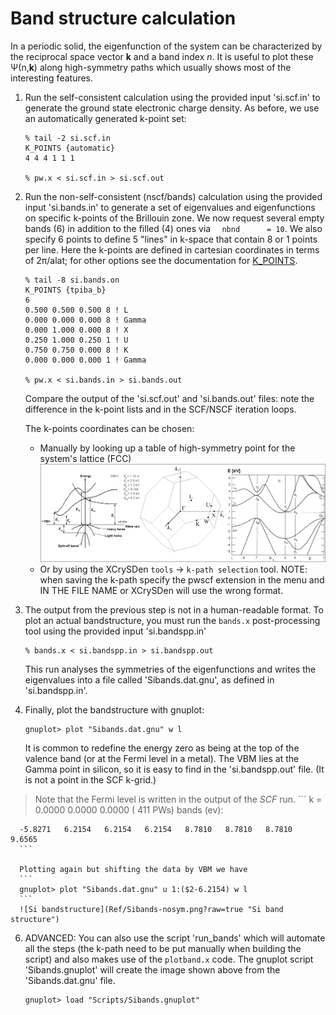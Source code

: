 # Band structure calculation
In a periodic solid, the eigenfunction of the system can be characterized by the reciprocal space vector **k** and a band index *n*.
It is useful to plot these Ψ(n,**k**) along high-symmetry paths which usually shows most of the interesting features.
  1. Run the self-consistent calculation using the provided input 'si.scf.in' to generate the ground state electronic charge density. As before, we use an automatically generated k-point set:
      ```
      % tail -2 si.scf.in 
      K_POINTS {automatic}
      4 4 4 1 1 1

      % pw.x < si.scf.in > si.scf.out
      ```
  2. Run the non-self-consistent (nscf/bands) calculation using the provided input 'si.bands.in' to generate a set of eigenvalues and eigenfunctions on specific k-points of the Brillouin zone. We now request several empty bands (6) in addition to the filled (4) ones via `  nbnd      = 10`. 
We also specify 6 points to define 5 "lines" in k-space that contain 8 or 1 points per line. Here the k-points are defined in cartesian coordinates in terms of 2π/alat; for other options see the documentation for [K_POINTS](http://https://www.quantum-espresso.org/Doc/INPUT_PW.html).
      ```
      % tail -8 si.bands.on
      K_POINTS {tpiba_b}
      6
      0.500 0.500 0.500 8 ! L
      0.000 0.000 0.000 8 ! Gamma
      0.000 1.000 0.000 8 ! X
      0.250 1.000 0.250 1 ! U
      0.750 0.750 0.000 8 ! K
      0.000 0.000 0.000 1 ! Gamma

      % pw.x < si.bands.in > si.bands.out
      ```
      Compare the output of the 'si.scf.out' and 'si.bands.out' files: note the difference in the k-point lists and in the SCF/NSCF iteration loops.

      The k-points coordinates can be chosen:
      - Manually by looking up a table of high-symmetry point for the system's lattice (FCC)
      ![BZ](Ref/bands-mix.png?raw=true "BZ")
      - Or by using the XCrySDen `tools` -> `k-path selection` tool. NOTE: when saving the k-path specify the pwscf extension in the menu and IN THE FILE NAME or XCrySDen will use the wrong format.

  3. The output from the previous step is not in a human-readable format. To plot an actual bandstructure, you must run the `bands.x` post-processing tool using the provided input 'si.bandspp.in'
      ```
      % bands.x < si.bandspp.in > si.bandspp.out
      ```
      This run analyses the symmetries of the eigenfunctions and writes the eigenvalues into a file called 'Sibands.dat.gnu', as defined in 'si.bandspp.in'.

  5.  Finally, plot the bandstructure with gnuplot:
      ```
      gnuplot> plot "Sibands.dat.gnu" w l
      ```
      It is common to redefine the energy zero as being at the top of the valence band (or at the Fermi level in a metal). The VBM lies at the Gamma point in silicon, so it is easy to find in the 'si.bandspp.out' file. (It is not a point in the SCF k-grid.)
> Note that the Fermi level is written in the output of the *SCF* run.
      ```
          k = 0.0000 0.0000 0.0000 (   411 PWs)   bands (ev):
              
      -5.8271   6.2154   6.2154   6.2154   8.7810   8.7810   8.7810   9.6565
      ```

      Plotting again but shifting the data by VBM we have
      ```
      gnuplot> plot "Sibands.dat.gnu" u 1:($2-6.2154) w l
      ```
      ![Si bandstructure](Ref/Sibands-nosym.png?raw=true "Si band structure")

  6. ADVANCED: You can also use the script 'run_bands' which will automate all the steps (the k-path need to be put manually when building the script) and also makes use of the `plotband.x` code. The gnuplot script 'Sibands.gnuplot' will create the image shown above from the 'Sibands.dat.gnu' file. 
      ```
      gnuplot> load "Scripts/Sibands.gnuplot"
      ```
